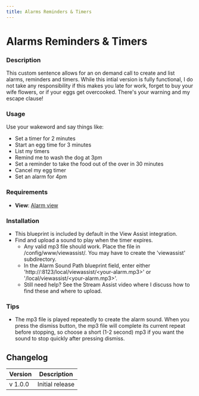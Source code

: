 ```yaml
---
title: Alarms Reminders & Timers
---
```


# Alarms Reminders & Timers

### Description

This custom sentence allows for an on demand call to create and list alarms, reminders and timers. While this intial version is fully functional, I do not take any responsibility if this makes you late for work, forget to buy your wife flowers, or if your eggs get overcooked. There's your warning and my escape clause!

### Usage

Use your wakeword and say things like:

- Set a timer for 2 minutes
- Start an egg time for 3 minutes
- List my timers
- Remind me to wash the dog at 3pm
- Set a reminder to take the food out of the over in 30 minutes
- Cancel my egg timer
- Set an alarm for 4pm

### Requirements

- **View**: [Alarm view](../views/alarm)

### Installation

- This blueprint is included by default in the View Assist integration.
- Find and upload a sound to play when the timer expires.
  - Any valid mp3 file should work. Place the file in /config/www/viewassist/. You may have to create the 'viewassist' subdirectory.
  - In the Alarm Sound Path blueprint field, enter either 'http://<your-HA-IP>:8123/local/viewassist/<your-alarm.mp3>' or '/local/viewassist/<your-alarm.mp3>'.
  - Still need help? See the Stream Assist video where I discuss how to find these and where to upload.

### Tips

- The mp3 file is played repeatedly to create the alarm sound. When you press the dismiss button, the mp3 file will complete its current repeat before stopping, so choose a short (1-2 second) mp3 if you want the sound to stop quickly after pressing dismiss.

## Changelog

| Version | Description     |
| ------- | --------------- |
| v 1.0.0 | Initial release |
